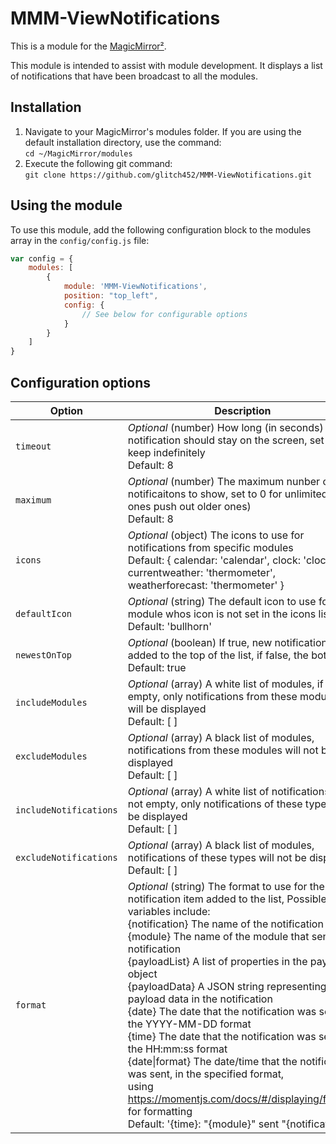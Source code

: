 # MMM-ViewNotifications

This is a module for the [MagicMirror²](https://github.com/MichMich/MagicMirror/).

This module is intended to assist with module development.  It displays a list of notifications that have been broadcast to all the modules.  

## Installation
1. Navigate to your MagicMirror's modules folder.  If you are using the default installation directory, use the command:<br />`cd ~/MagicMirror/modules`
2. Execute the following git command:<br />`git clone https://github.com/glitch452/MMM-ViewNotifications.git`

## Using the module

To use this module, add the following configuration block to the modules array in the `config/config.js` file:
```js
var config = {
    modules: [
        {
            module: 'MMM-ViewNotifications',
            position: "top_left",
            config: {
                // See below for configurable options
            }
        }
    ]
}
```

## Configuration options

| Option                 | Description
|----------------------- |--------------
| `timeout`              | *Optional* (number) How long (in seconds) the notification should stay on the screen, set to 0 to keep indefinitely<br>Default: 8 
| `maximum`              | *Optional*  (number) The maximum nunber of notificaitons to show, set to 0 for unlimited (New ones push out older ones)<br>Default: 8
| `icons`                | *Optional* (object) The icons to use for notifications from specific modules<br />Default: { calendar: 'calendar', clock: 'clock-o', currentweather: 'thermometer', weatherforecast: 'thermometer' }
| `defaultIcon`          | *Optional* (string) The default icon to use for a module whos icon is not set in the icons list<br>Default: 'bullhorn'
| `newestOnTop`          | *Optional* (boolean) If true, new notifications are added to the top of the list, if false, the bottom<br>Default: true
| `includeModules`       | *Optional* (array) A white list of modules, if not empty, only notifications from these modules will be displayed<br>Default: [ ]
| `excludeModules`       | *Optional* (array) A black list of modules, notifications from these modules will not be displayed<br>Default: [ ]
| `includeNotifications` | *Optional* (array) A white list of notifications, if not empty, only notifications of these types will be displayed<br>Default: [ ]
| `excludeNotifications` | *Optional* (array) A black list of modules, notifications of these types will not be displayed<br>Default: [ ]
| `format`               | *Optional* (string) The format to use for the notification item added to the list, Possible variables include:<br />{notification} 	The name of the notification<br />{module}			The name of the module that sent the notification<br />{payloadList}	A list of properties in the payload object<br />{payloadData}	A JSON string representing the payload data in the notification<br />{date}			The date that the notification was sent in the YYYY-MM-DD format<br />{time}			The date that the notification was sent in the HH:mm:ss format<br />{date\|format}	The date/time that the notification was sent, in the specified format, <br />			using https://momentjs.com/docs/#/displaying/format/ for formatting<br />Default: '{time}: "{module}" sent "{notification}"'

